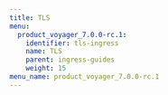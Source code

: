 ```yaml
---
title: TLS
menu:
  product_voyager_7.0.0-rc.1:
    identifier: tls-ingress
    name: TLS
    parent: ingress-guides
    weight: 15
menu_name: product_voyager_7.0.0-rc.1
---
```

